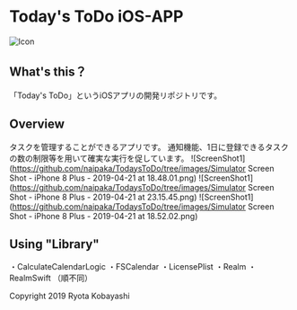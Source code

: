 # Today's ToDo iOS-APP
![Icon](https://github.com/naipaka/TodaysToDo/tree/images/Today'sToDoアイコン.001.png)
## What's this？
「Today's ToDo」というiOSアプリの開発リポジトリです。

## Overview
タスクを管理することができるアプリです。
通知機能、1日に登録できるタスクの数の制限等を用いて確実な実行を促しています。 
![ScreenShot1](https://github.com/naipaka/TodaysToDo/tree/images/Simulator Screen Shot - iPhone 8 Plus - 2019-04-21 at 18.48.01.png)
![ScreenShot1](https://github.com/naipaka/TodaysToDo/tree/images/Simulator Screen Shot - iPhone 8 Plus - 2019-04-21 at 23.15.45.png)
![ScreenShot1](https://github.com/naipaka/TodaysToDo/tree/images/Simulator Screen Shot - iPhone 8 Plus - 2019-04-21 at 18.52.02.png)

## Using "Library"
・CalculateCalendarLogic
・FSCalendar
・LicensePlist
・Realm
・RealmSwift
（順不同）

Copyright 2019 Ryota Kobayashi
